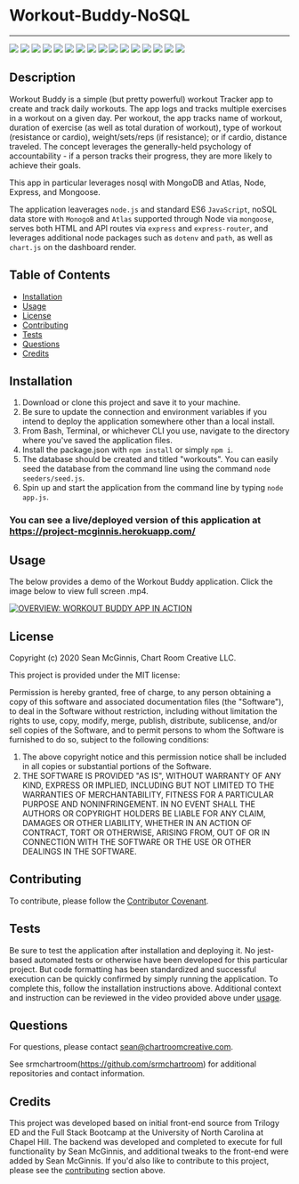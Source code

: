 # Workout-Buddy-NoSQL

--------------------
![](https://img.shields.io/badge/Code-NodeJs-informational?style=flat&logo=nodejs&logoColor=white&color=2bbc8a)
![](https://img.shields.io/badge/Code-Express-informational?style=flat&logo=expressjs&logoColor=white&color=2bbc8a)
![](https://img.shields.io/badge/Code-Express_Router-informational?style=flat&logo=express-router&logoColor=white&color=2bbc8a)
![](https://img.shields.io/badge/Code-JavaScript_ES6-informational?style=flat&logo=javascript&logoColor=white&color=2bbc8a)
![](https://img.shields.io/badge/Code-Mongoose-informational?style=flat&logo=mongoose&logoColor=white&color=2bbc8a)
![](https://img.shields.io/badge/Code-ChartJS-informational?style=flat&logo=chartjs&logoColor=white&color=2bbc8a)
![](https://img.shields.io/badge/Code-HTML5-informational?style=flat&logo=html5&logoColor=white&color=2bbc8a)
![](https://img.shields.io/badge/CSS-CSS3-informational?style=flat&logo=css3&logoColor=white&color=2bbc8a)
![](https://img.shields.io/badge/CSS-Bootstrap-informational?style=flat&logo=bootstrap&logoColor=white&color=2bbc8a)
![](https://img.shields.io/badge/CSS-Semantic_UI-informational?style=flat&logo=semanticui&logoColor=white&color=2bbc8a)
![](https://img.shields.io/badge/Tools-Nodemon-informational?style=flat&logo=nodemon&logoColor=white&color=2bbc8a)
![](https://img.shields.io/badge/Tools-Postman-informational?style=flat&logo=postman&logoColor=white&color=2bbc8a)
![](https://img.shields.io/badge/Tools-Github-informational?style=flat&logo=github&logoColor=white&color=2bbc8a)
![](https://img.shields.io/badge/Tools-Heroku-informational?style=flat&logo=heroku&logoColor=white&color=2bbc8a)
![](https://img.shields.io/badge/Tools-Mongo_Atlas-informational?style=flat&logo=mongodbatlas&logoColor=white&color=2bbc8a)
![](https://img.shields.io/badge/Data-MongoDB-informational?style=flat&logo=mongodb&logoColor=white&color=2bbc8a)


## Description

Workout Buddy is a simple (but pretty powerful) workout Tracker app to create and track daily workouts. The app logs and tracks multiple exercises in a workout on a given day. Per workout, the app tracks name of workout, duration of exercise (as well as total duration of workout), type of workout (resistance or cardio), weight/sets/reps (if resistance); or if cardio, distance traveled.  The concept leverages the generally-held psychology of accountability - if a person tracks their progress, they are more likely to achieve their goals.

This app in particular leverages nosql with MongoDB and Atlas, Node, Express, and Mongoose.


The application leaverages `node.js` and standard ES6 `JavaScript`, noSQL data store with `MonogoB` and `Atlas` supported through Node via `mongoose`, serves both HTML and API routes via `express` and `express-router`, and leverages additional node packages such as `dotenv` and `path`, as well as `chart.js` on the dashboard render.

## Table of Contents

- [Installation](#installation)
- [Usage](#usage)
- [License](#license)
- [Contributing](#contributing)
- [Tests](#tests)
- [Questions](#questions)
- [Credits](#credits)

## Installation

1. Download or clone this project and save it to your machine.
2. Be sure to update the connection and environment variables if you intend to deploy the application somewhere other than a local install.
3. From Bash, Terminal, or whichever CLI you use, navigate to the directory where you've saved the application files.
5. Install the package.json with `npm install` or simply `npm i`.
6. The database should be created and titled "workouts". You can easily seed the database from the command line using the command `node seeders/seed.js`.
7. Spin up and start the application from the command line by typing `node app.js`.

### You can see a live/deployed version of this application at https://project-mcginnis.herokuapp.com/

## Usage

The below provides a demo of the Workout Buddy application. Click the image below to view full screen .mp4.

[![OVERVIEW: WORKOUT BUDDY APP IN ACTION](./workout-buddy-app.gif)](https://chartroomcreative.com/gitassets/workout-buddy-app.mp4)

## License

Copyright (c) 2020 Sean McGinnis, Chart Room Creative LLC.

This project is provided under the MIT license:

Permission is hereby granted, free of charge, to any person obtaining a copy of this software and associated documentation files (the "Software"), to deal in the Software without restriction, including without limitation the rights to use, copy, modify, merge, publish, distribute, sublicense, and/or sell
copies of the Software, and to permit persons to whom the Software is furnished to do so, subject to the following conditions:

1. The above copyright notice and this permission notice shall be included in all
   copies or substantial portions of the Software.
2. THE SOFTWARE IS PROVIDED "AS IS", WITHOUT WARRANTY OF ANY KIND, EXPRESS OR
   IMPLIED, INCLUDING BUT NOT LIMITED TO THE WARRANTIES OF MERCHANTABILITY,
   FITNESS FOR A PARTICULAR PURPOSE AND NONINFRINGEMENT. IN NO EVENT SHALL THE
   AUTHORS OR COPYRIGHT HOLDERS BE LIABLE FOR ANY CLAIM, DAMAGES OR OTHER
   LIABILITY, WHETHER IN AN ACTION OF CONTRACT, TORT OR OTHERWISE, ARISING FROM,
   OUT OF OR IN CONNECTION WITH THE SOFTWARE OR THE USE OR OTHER DEALINGS IN THE
   SOFTWARE.

## Contributing

To contribute, please follow the [Contributor Covenant](https://www.contributor-covenant.org/).

## Tests

Be sure to test the application after installation and deploying it. No jest-based automated tests or otherwise have been developed for this particular project. But code formatting has been standardized and successful execution can be quickly confirmed by simply running the application. To complete this, follow the installation instructions above. Additional context and instruction can be reviewed in the video provided above under [usage](#usage).

## Questions

For questions, please contact [sean@chartroomcreative.com](mailto:sean@chartroomcreative.com).

See srmchartroom(https://github.com/srmchartroom) for additional repositories and contact information.

## Credits

This project was developed based on initial front-end source from Trilogy ED and the Full Stack Bootcamp at the University of North Carolina at Chapel Hill. The backend was developed and completed to execute for full functionality by Sean McGinnis, and additional tweaks to the front-end were added by Sean McGinnis. If you'd also like to contribute to this project, please see the [contributing](#contributing) section above.
